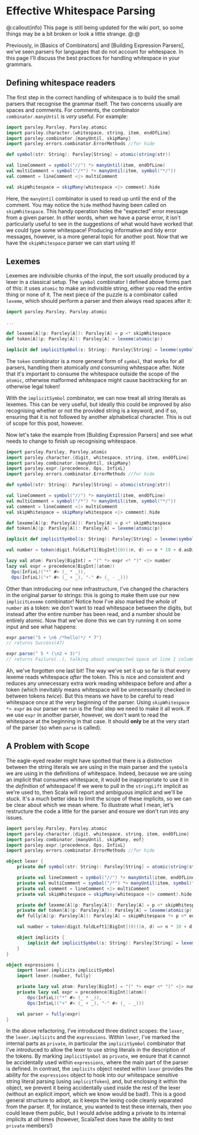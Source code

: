 # Effective Whitespace Parsing

@:callout(info)
This page is still being updated for the wiki port, so some things may be a bit broken or look a little strange.
@:@

Previously, in [Basics of Combinators] and [Building Expression Parsers],
we've seen parsers for languages that do not account for whitespace. In this page I'll discuss
the best practices for handling whitespace in your grammars.

## Defining whitespace readers
The first step in the correct handling of whitespace is to build the small parsers that
recognise the grammar itself.  The two concerns usually are spaces and comments. For
comments, the combinator `combinator.manyUntil` is _very_ useful. For example:

```scala
import parsley.Parsley, Parsley.atomic
import parsley.character.{whitespace, string, item, endOfLine}
import parsley.combinator.{manyUntil, skipMany}
import parsley.errors.combinator.ErrorMethods //for hide

def symbol(str: String): Parsley[String] = atomic(string(str))

val lineComment = symbol("//") *> manyUntil(item, endOfLine)
val multiComment = symbol("/*") *> manyUntil(item, symbol("*/"))
val comment = lineComment <|> multiComment

val skipWhitespace = skipMany(whitespace <|> comment).hide
```

Here, the `manyUntil` combinator is used to read up until the end of the comment. You may
notice the `hide` method having been called on `skipWhitespace`. This handy operation
hides the "expected" error message from a given parser. In other words, when we have a
parse error, it isn't particularly useful to see in the suggestions of what would have
worked that we could type some whitespace! Producing informative and tidy error messages,
however, is a more general topic for another post. Now that we have the `skipWhitespace`
parser we can start using it!

## Lexemes
Lexemes are indivisible chunks of the input, the sort usually produced by a lexer in a
classical setup. The `symbol` combinator I defined above forms part of this: it uses `atomic`
to make an indivisible string, either you read the entire thing or none of it. The next piece
of the puzzle is a combinator called `lexeme`, which should perform a parser and then always
read spaces after it:

```scala
import parsley.Parsley, Parsley.atomic

...

def lexeme[A](p: Parsley[A]): Parsley[A] = p <* skipWhitespace
def token[A](p: Parsley[A]): Parsley[A] = lexeme(atomic(p))

implicit def implicitSymbol(s: String): Parsley[String] = lexeme(symbol(s))
```

The `token` combinator is a more general form of `symbol`, that works for all parsers, handling
them atomically _and_ consuming whitespace after. Note that it's important to consume the whitespace
outside the scope of the `atomic`, otherwise malformed whitespace might cause backtracking for an
otherwise legal token!

With the `implicitSymbol` combinator, we can now treat all string literals as lexemes. This
can be very useful, but ideally this could be improved by also recognising whether or not the
provided string is a keyword, and if so, ensuring that it is not followed by another
alphabetical character. This is out of scope for this post, however.

Now let's take the example
from [Building Expression Parsers] and see what needs to change to finish up recognising whitespace.

```scala
import parsley.Parsley, Parsley.atomic
import parsley.character.{digit, whitespace, string, item, endOfLine}
import parsley.combinator.{manyUntil, skipMany}
import parsley.expr.{precedence, Ops, InfixL}
import parsley.errors.combinator.ErrorMethods //for hide

def symbol(str: String): Parsley[String] = atomic(string(str))

val lineComment = symbol("//") *> manyUntil(item, endOfLine)
val multiComment = symbol("/*") *> manyUntil(item, symbol("*/"))
val comment = lineComment <|> multiComment
val skipWhitespace = skipMany(whitespace <|> comment).hide

def lexeme[A](p: Parsley[A]): Parsley[A] = p <* skipWhitespace
def token[A](p: Parsley[A]): Parsley[A] = lexeme(atomic(p))

implicit def implicitSymbol(s: String): Parsley[String] = lexeme(symbol(s))

val number = token(digit.foldLeft1[BigInt](0)((n, d) => n * 10 + d.asDigit))

lazy val atom: Parsley[BigInt] = "(" *> expr <* ")" <|> number
lazy val expr = precedence[BigInt](atom)(
  Ops(InfixL)("*" #> (_ * _)),
  Ops(InfixL)("+" #> (_ + _), "-" #> (_ - _)))
```

Other than introducing our new infrastructure, I've changed the characters in the original
parser to strings: this is going to make them use our new `implicitLexeme` combinator! Notice
how I've also marked the _whole_ of `number` as a token: we don't want to read whitespace
between the digits, but instead after the entire number has been read, and a number should be entirely
atomic. Now that we've done this we can try running it on some input and see what happens:

```scala
expr.parse("5 + \n6 /*hello!*/ * 7")
// returns Success(47)

expr.parse(" 5 * (\n2 + 3)")
// returns Failure(..), talking about unexpected space at line 1 column 1
```

Ah, we've forgotten one last bit! The way we've set it up so far is that every lexeme reads
whitespace _after_ the token. This is nice and consistent and reduces any unnecessary extra
work reading whitespace before and after a token (which inevitably means whitespace will be
unnecessarily checked in between tokens _twice_). But this means we have to be careful to
read whitespace once at the very beginning of the parser. Using `skipWhitespace *> expr` as
our parser we run is the final step we need to make it all work. If we use `expr` in another
parser, however, we don't want to read the whitespace at the beginning in that case. It should
**only** be at the very start of the parser (so when `parse` is called).

## A Problem with Scope
The eagle-eyed reader might have spotted that there is a distinction between the string literals we
are using in the main parser and the `symbol`s we are using in the definitions of whitespace. Indeed,
because we are using an implicit that consumes whitespace, it would be inappropriate
to use it in the _definition_ of whitespace! If we were to pull in the `stringLift` implicit as we're
used to, then Scala will report and ambiguous implicit and we'll be stuck. It's a _much_ better idea
to limit the scope of these implicits, so we can be clear about which we mean where. To illustrate
what I mean, let's restructure the code a little for the parser and ensure we don't run into any issues.

```scala
import parsley.Parsley, Parsley.atomic
import parsley.character.{digit, whitespace, string, item, endOfLine}
import parsley.combinator.{manyUntil, skipMany, eof}
import parsley.expr.{precedence, Ops, InfixL}
import parsley.errors.combinator.ErrorMethods //for hide

object lexer {
    private def symbol(str: String): Parsley[String] = atomic(string(str))

    private val lineComment = symbol("//") *> manyUntil(item, endOfLine)
    private val multiComment = symbol("/*") *> manyUntil(item, symbol("*/"))
    private val comment = lineComment <|> multiComment
    private val skipWhitespace = skipMany(whitespace <|> comment).hide

    private def lexeme[A](p: Parsley[A]): Parsley[A] = p <* skipWhitespace
    private def token[A](p: Parsley[A]): Parsley[A] = lexeme(atomic(p))
    def fully[A](p: Parsley[A]): Parsley[A] = skipWhitespace *> p <* eof

    val number = token(digit.foldLeft1[BigInt](0)((n, d) => n * 10 + d.asDigit))

    object implicits {
        implicit def implicitSymbol(s: String): Parsley[String] = lexeme(symbol(s)) // or `lexeme(token(string(s)))
    }
}

object expressions {
    import lexer.implicits.implicitSymbol
    import lexer.{number, fully}

    private lazy val atom: Parsley[BigInt] = "(" *> expr <* ")" <|> number
    private lazy val expr = precedence[BigInt](atom)(
        Ops(InfixL)("*" #> (_ * _)),
        Ops(InfixL)("+" #> (_ + _), "-" #> (_ - _)))

    val parser = fully(expr)
}
```

In the above refactoring, I've introduced three distinct scopes: the `lexer`, the `lexer.implicits`
and the `expressions`. Within `lexer`, I've marked the internal parts as `private`, in particular
the `implicitSymbol` combinator that I've introduced to allow the lexer to use string literals in
the description of the tokens. By marking `implicitSymbol` as `private`, we ensure that it cannot be
accidentally used within `expressions`, where the main part of the parser is defined. In contrast,
the `implicits` object nested within `lexer` provides the ability for the `expressions` object to
hook into our whitespace sensitive string literal parsing (using `implicitToken`), and, but
enclosing it within the object, we prevent it being accidentally used inside the rest of the lexer
(without an explicit import, which we know would be bad!). This is a good general structure to adopt,
as it keeps the lexing code cleanly separated from the parser. If, for instance, you wanted to test
these internals, then you could leave them public, but I would advise adding a private to its
internal implicits at _all_ times (however, ScalaTest does have the ability to test `private` members!)
